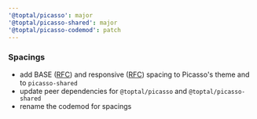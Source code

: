```yaml
---
'@toptal/picasso': major
'@toptal/picasso-shared': major
'@toptal/picasso-codemod': patch
---
```


### Spacings

- add BASE ([RFC](https://github.com/toptal/picasso/blob/master/docs/decisions/18-spacings.md)) and responsive ([RFC](https://github.com/toptal/picasso/blob/master/docs/decisions/19-responsive-component-spacing-properties.md)) spacing to Picasso's theme and to `picasso-shared`
- update peer dependencies for `@toptal/picasso` and `@toptal/picasso-shared`
- rename the codemod for spacings
